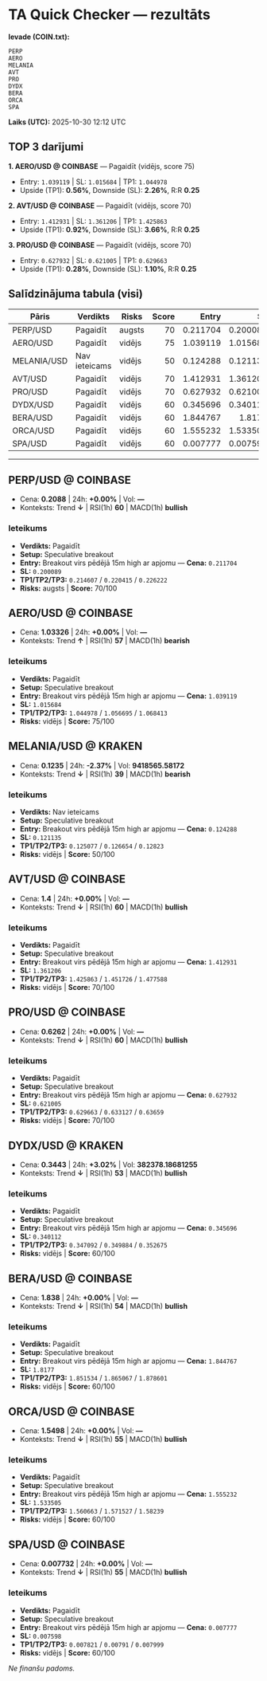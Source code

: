 # TA Quick Checker — rezultāts

**Ievade (COIN.txt):**
```
PERP
AERO
MELANIA
AVT
PRO
DYDX
BERA
ORCA
SPA
```
**Laiks (UTC):** 2025-10-30 12:12 UTC

## TOP 3 darījumi
**1. AERO/USD @ COINBASE** — Pagaidīt (vidējs, score 75)
- Entry: `1.039119` | SL: `1.015684` | TP1: `1.044978`
- Upside (TP1): **0.56%**, Downside (SL): **2.26%**, R:R **0.25**

**2. AVT/USD @ COINBASE** — Pagaidīt (vidējs, score 70)
- Entry: `1.412931` | SL: `1.361206` | TP1: `1.425863`
- Upside (TP1): **0.92%**, Downside (SL): **3.66%**, R:R **0.25**

**3. PRO/USD @ COINBASE** — Pagaidīt (vidējs, score 70)
- Entry: `0.627932` | SL: `0.621005` | TP1: `0.629663`
- Upside (TP1): **0.28%**, Downside (SL): **1.10%**, R:R **0.25**

## Salīdzinājuma tabula (visi)
| Pāris | Verdikts | Risks | Score | Entry | SL | TP1 | Upside% | Downside% | R:R | RSI(1h) | MACD | 24h% | Cena |
|---|---|---|---:|---:|---:|---:|---:|---:|---:|---:|---|---:|---:|
| PERP/USD | Pagaidīt | augsts | 70 | 0.211704 | 0.200089 | 0.214607 | 1.37% | 5.49% | 0.25 | 60 | bullish | +0.00% | 0.2088 |
| AERO/USD | Pagaidīt | vidējs | 75 | 1.039119 | 1.015684 | 1.044978 | 0.56% | 2.26% | 0.25 | 57 | bearish | +0.00% | 1.03326 |
| MELANIA/USD | Nav ieteicams | vidējs | 50 | 0.124288 | 0.121135 | 0.125077 | 0.63% | 2.54% | 0.25 | 39 | bearish | -2.37% | 0.1235 |
| AVT/USD | Pagaidīt | vidējs | 70 | 1.412931 | 1.361206 | 1.425863 | 0.92% | 3.66% | 0.25 | 60 | bullish | +0.00% | 1.4 |
| PRO/USD | Pagaidīt | vidējs | 70 | 0.627932 | 0.621005 | 0.629663 | 0.28% | 1.10% | 0.25 | 60 | bullish | +0.00% | 0.6262 |
| DYDX/USD | Pagaidīt | vidējs | 60 | 0.345696 | 0.340112 | 0.347092 | 0.40% | 1.62% | 0.25 | 53 | bullish | +3.02% | 0.3443 |
| BERA/USD | Pagaidīt | vidējs | 60 | 1.844767 | 1.8177 | 1.851534 | 0.37% | 1.47% | 0.25 | 54 | bullish | +0.00% | 1.838 |
| ORCA/USD | Pagaidīt | vidējs | 60 | 1.555232 | 1.533505 | 1.560663 | 0.35% | 1.40% | 0.25 | 55 | bullish | +0.00% | 1.5498 |
| SPA/USD | Pagaidīt | vidējs | 60 | 0.007777 | 0.007598 | 0.007821 | 0.57% | 2.30% | 0.25 | 55 | bullish | +0.00% | 0.007732 |

---

## PERP/USD @ COINBASE
- Cena: **0.2088** | 24h: **+0.00%** | Vol: **—**
- Konteksts: Trend **↓** | RSI(1h) **60** | MACD(1h) **bullish**

### Ieteikums
- **Verdikts:** Pagaidīt
- **Setup:** Speculative breakout
- **Entry:** Breakout virs pēdējā 15m high ar apjomu  — **Cena:** `0.211704`
- **SL:** `0.200089`
- **TP1/TP2/TP3:** `0.214607` / `0.220415` / `0.226222`
- **Risks:** augsts | **Score:** 70/100

## AERO/USD @ COINBASE
- Cena: **1.03326** | 24h: **+0.00%** | Vol: **—**
- Konteksts: Trend **↑** | RSI(1h) **57** | MACD(1h) **bearish**

### Ieteikums
- **Verdikts:** Pagaidīt
- **Setup:** Speculative breakout
- **Entry:** Breakout virs pēdējā 15m high ar apjomu  — **Cena:** `1.039119`
- **SL:** `1.015684`
- **TP1/TP2/TP3:** `1.044978` / `1.056695` / `1.068413`
- **Risks:** vidējs | **Score:** 75/100

## MELANIA/USD @ KRAKEN
- Cena: **0.1235** | 24h: **-2.37%** | Vol: **9418565.58172**
- Konteksts: Trend **↓** | RSI(1h) **39** | MACD(1h) **bearish**

### Ieteikums
- **Verdikts:** Nav ieteicams
- **Setup:** Speculative breakout
- **Entry:** Breakout virs pēdējā 15m high ar apjomu  — **Cena:** `0.124288`
- **SL:** `0.121135`
- **TP1/TP2/TP3:** `0.125077` / `0.126654` / `0.12823`
- **Risks:** vidējs | **Score:** 50/100

## AVT/USD @ COINBASE
- Cena: **1.4** | 24h: **+0.00%** | Vol: **—**
- Konteksts: Trend **↓** | RSI(1h) **60** | MACD(1h) **bullish**

### Ieteikums
- **Verdikts:** Pagaidīt
- **Setup:** Speculative breakout
- **Entry:** Breakout virs pēdējā 15m high ar apjomu  — **Cena:** `1.412931`
- **SL:** `1.361206`
- **TP1/TP2/TP3:** `1.425863` / `1.451726` / `1.477588`
- **Risks:** vidējs | **Score:** 70/100

## PRO/USD @ COINBASE
- Cena: **0.6262** | 24h: **+0.00%** | Vol: **—**
- Konteksts: Trend **↓** | RSI(1h) **60** | MACD(1h) **bullish**

### Ieteikums
- **Verdikts:** Pagaidīt
- **Setup:** Speculative breakout
- **Entry:** Breakout virs pēdējā 15m high ar apjomu  — **Cena:** `0.627932`
- **SL:** `0.621005`
- **TP1/TP2/TP3:** `0.629663` / `0.633127` / `0.63659`
- **Risks:** vidējs | **Score:** 70/100

## DYDX/USD @ KRAKEN
- Cena: **0.3443** | 24h: **+3.02%** | Vol: **382378.18681255**
- Konteksts: Trend **↓** | RSI(1h) **53** | MACD(1h) **bullish**

### Ieteikums
- **Verdikts:** Pagaidīt
- **Setup:** Speculative breakout
- **Entry:** Breakout virs pēdējā 15m high ar apjomu  — **Cena:** `0.345696`
- **SL:** `0.340112`
- **TP1/TP2/TP3:** `0.347092` / `0.349884` / `0.352675`
- **Risks:** vidējs | **Score:** 60/100

## BERA/USD @ COINBASE
- Cena: **1.838** | 24h: **+0.00%** | Vol: **—**
- Konteksts: Trend **↓** | RSI(1h) **54** | MACD(1h) **bullish**

### Ieteikums
- **Verdikts:** Pagaidīt
- **Setup:** Speculative breakout
- **Entry:** Breakout virs pēdējā 15m high ar apjomu  — **Cena:** `1.844767`
- **SL:** `1.8177`
- **TP1/TP2/TP3:** `1.851534` / `1.865067` / `1.878601`
- **Risks:** vidējs | **Score:** 60/100

## ORCA/USD @ COINBASE
- Cena: **1.5498** | 24h: **+0.00%** | Vol: **—**
- Konteksts: Trend **↓** | RSI(1h) **55** | MACD(1h) **bullish**

### Ieteikums
- **Verdikts:** Pagaidīt
- **Setup:** Speculative breakout
- **Entry:** Breakout virs pēdējā 15m high ar apjomu  — **Cena:** `1.555232`
- **SL:** `1.533505`
- **TP1/TP2/TP3:** `1.560663` / `1.571527` / `1.58239`
- **Risks:** vidējs | **Score:** 60/100

## SPA/USD @ COINBASE
- Cena: **0.007732** | 24h: **+0.00%** | Vol: **—**
- Konteksts: Trend **↓** | RSI(1h) **55** | MACD(1h) **bullish**

### Ieteikums
- **Verdikts:** Pagaidīt
- **Setup:** Speculative breakout
- **Entry:** Breakout virs pēdējā 15m high ar apjomu  — **Cena:** `0.007777`
- **SL:** `0.007598`
- **TP1/TP2/TP3:** `0.007821` / `0.00791` / `0.007999`
- **Risks:** vidējs | **Score:** 60/100

*Ne finanšu padoms.*
